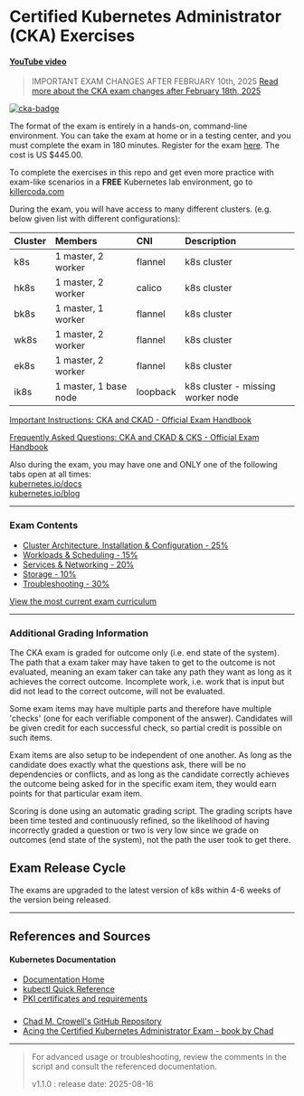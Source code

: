#  Certified Kubernetes Administrator (CKA) Exercises

#### [YouTube video](https://www.youtube.com/watch?v=hPsKGywgxbM)

> IMPORTANT EXAM CHANGES AFTER FEBRUARY 10th, 2025
[Read more about the CKA exam changes after February 18th, 2025](https://github.com/chadmcrowell/CKA-Exercises/blob/main/cka-changes-2024/README.md)

[![cka-badge](https://training.linuxfoundation.org/wp-content/uploads/2019/03/logo_cka_whitetext-300x293.png)](https://training.linuxfoundation.org/certification/certified-kubernetes-administrator-cka/)

The format of the exam is entirely in a hands-on, command-line environment. You can take the exam at home or in a testing center, and you must complete the exam in 180 minutes. Register for the exam [here](https://training.linuxfoundation.org/certification/certified-kubernetes-administrator-cka/). The cost is US $445.00.


To complete the exercises in this repo and get even more practice with exam-like scenarios in a **FREE** Kubernetes lab environment, go to [killercoda.com](https://killercoda.com/chadmcrowell)

During the exam, you will have access to many different clusters. (e.g. below given list with different configurations):

| Cluster | Members                | CNI      | Description                        |
| :------ | :--------------------- | :------- | :--------------------------------- |
| k8s     | 1 master\, 2 worker    | flannel  | k8s cluster                        |
| hk8s    | 1 master\, 2 worker    | calico   | k8s cluster                        |
| bk8s    | 1 master\, 1 worker    | flannel  | k8s cluster                        |
| wk8s    | 1 master\, 2 worker    | flannel  | k8s cluster                        |
| ek8s    | 1 master\, 2 worker    | flannel  | k8s cluster                        |
| ik8s    | 1 master\, 1 base node | loopback | k8s cluster \- missing worker node |

[Important Instructions: CKA and CKAD - Official Exam Handbook](https://docs.linuxfoundation.org/tc-docs/certification/tips-cka-and-ckad#cka-and-ckad-environment)

[Frequently Asked Questions: CKA and CKAD & CKS - Official Exam Handbook](https://docs.linuxfoundation.org/tc-docs/certification/faq-cka-ckad-cks)

Also during the exam, you may have one and ONLY one of the following tabs open at all times:  
[kubernetes.io/docs](https://kubernetes.io/docs/home/)  
[kubernetes.io/blog](https://kubernetes.io/blog/)


---

### Exam Contents

- [Cluster Architecture, Installation & Configuration - 25%](https://github.com/chadmcrowell/CKA-Exercises/blob/main/cluster-architecture.md)
- [Workloads & Scheduling - 15%](https://github.com/chadmcrowell/CKA-Exercises/blob/main/scheduling.md)
- [Services & Networking - 20%](https://github.com/chadmcrowell/CKA-Exercises/blob/main/networking.md)
- [Storage - 10%](https://github.com/chadmcrowell/CKA-Exercises/blob/main/storage.md)
- [Troubleshooting - 30%](https://github.com/chadmcrowell/CKA-Exercises/blob/main/troubleshooting.md)

[View the most current exam curriculum](https://github.com/cncf/curriculum)

---

### Additional Grading Information

The CKA exam is graded for outcome only (i.e. end state of the system). The path that a exam taker may have taken to get to the outcome is not evaluated, meaning an exam taker can take any path they want as long as it achieves the correct outcome. Incomplete work, i.e. work that is input but did not lead to the correct outcome, will not be evaluated.

Some exam items may have multiple parts and therefore have multiple 'checks' (one for each verifiable component of the answer). Candidates will be given credit for each successful check, so partial credit is possible on such items.

Exam items are also setup to be independent of one another.  As long as the candidate does exactly what the questions ask, there will be no dependencies or conflicts, and as long as the candidate correctly achieves the outcome being asked for in the specific exam item, they would earn points for that particular exam item.

Scoring is done using an automatic grading script. The grading scripts have been time tested and continuously refined, so the likelihood of having incorrectly graded a question or two is very low since we grade on outcomes (end state of the system), not the path the user took to get there.

## Exam Release Cycle
The exams are upgraded to the latest version of k8s within 4-6 weeks of the version being released.

---

## References and Sources

#### Kubernetes Documentation
- [Documentation Home](https://kubernetes.io/docs/home/)
- [kubectl Quick Reference](https://kubernetes.io/docs/reference/kubectl/quick-reference/)
- [PKI certificates and requirements](https://kubernetes.io/docs/setup/best-practices/certificates/)
###
- [Chad M. Crowell's GitHub Repository](https://github.com/chadmcrowell)
- [Acing the Certified Kubernetes Administrator Exam - book by Chad](https://www.manning.com/books/acing-the-certified-kubernetes-administrator-exam)

---

> For advanced usage or troubleshooting, review the comments in the script and consult the referenced documentation.
>
> v1.1.0 : release date: 2025-08-16
